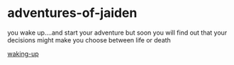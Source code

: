 # adventures-of-jaiden

  you wake up....and start your adventure
    but soon you will find out that your decisions might make you choose between life or death

[waking-up](waking-up/airport-drive/text.txt)
